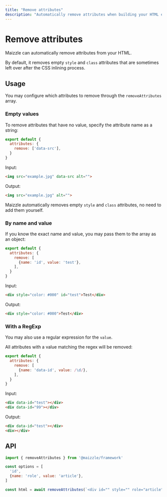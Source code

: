 ```yaml
---
title: "Remove attributes"
description: "Automatically remove attributes when building your HTML email."
---
```


# Remove attributes

Maizzle can automatically remove attributes from your HTML.

By default, it removes empty `style` and `class` attributes that are sometimes left over after the CSS inlining process.

## Usage

You may configure which attributes to remove through the `removeAttributes` array.

### Empty values

To remove attributes that have no value, specify the attribute name as a string:

```js [config.js]
export default {
  attributes: {
    remove: ['data-src'],
  }
}
```

Input:

```html [emails/example.html]
<img src="example.jpg" data-src alt="">
```

Output:

```html
<img src="example.jpg" alt="">
```

<Alert>Maizzle automatically removes empty `style` and `class` attributes, no need to add them yourself.</Alert>

### By name and value

If you know the exact name and value, you may pass them to the array as an object:

```js [config.js]
export default {
  attributes: {
    remove: [
      {name: 'id', value: 'test'},
    ],
  }
}
```

Input:

```html
<div style="color: #000" id="test">Test</div>
```

Output:

```html
<div style="color: #000">Test</div>
```

### With a RegExp

You may also use a regular expression for the `value`.

All attributes with a value matching the regex will be removed:

```js [config.js]
export default {
  attributes: {
    remove: [
      {name: 'data-id', value: /\d/},
    ],
  }
}
```

Input:

```html
<div data-id="test"></div>
<div data-id="99"></div>
```

Output:

```html
<div data-id="test"></div>
<div></div>
```

## API

```js [app.js]
import { removeAttributes } from '@maizzle/framework'

const options = [
  'id',
  {name: 'role', value: 'article'},
]

const html = await removeAttributes(`<div id="" style="" role="article"></div>`, options)
```
